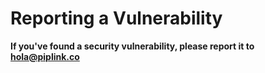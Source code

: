 # Reporting a Vulnerability

**If you've found a security vulnerability, please report it to hola@piplink.co**